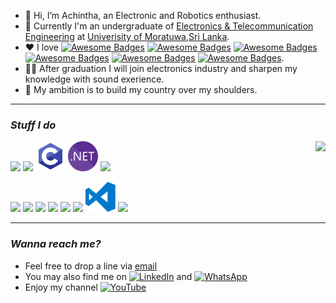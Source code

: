 - 👋 Hi, I’m Achintha, an Electronic and Robotics enthusiast.
- 🔭 Currently I'm an undergraduate of [Electronics & Telecommunication Engineering](https://ent.uom.lk/) at [Univerisity of Moratuwa](https://uom.lk/),[Sri Lanka](https://en.wikipedia.org/wiki/Sri_Lanka).
- ❤ I love [![Awesome Badges](https://img.shields.io/badge/%20-Electronics-blue)]() [![Awesome Badges](https://img.shields.io/badge/%20-Robotics-blue)]() [![Awesome Badges](https://img.shields.io/badge/%20-Industrial%20Automation-blue)]() [![Awesome Badges](https://img.shields.io/badge/%20-Automobile%20Engineering-blue)]() [![Awesome Badges](https://img.shields.io/badge/%20-Programming-blue)]() [![Awesome Badges](https://img.shields.io/badge/%20-Problem%20Solving-blue)]().
- 👨‍🎓 After graduation I will join electronics industry and sharpen my knowledge with sound exerience.
- 🎯 My ambition is to build my country over my shoulders.
<!--
- 👀 I’m interested in electronics, robotics and industrial automation
- 🌱 I’m an electronics and telecommunication engineering undergraduate
- 💞️ I’m looking to collaborate on 
- 📫 How to reach me ...  -->

---

### *Stuff I do*

<code><img height="48" src="https://upload.wikimedia.org/wikipedia/commons/c/c3/Python-logo-notext.svg"></code>
<code><img height="48" src="https://upload.wikimedia.org/wikipedia/commons/1/18/ISO_C%2B%2B_Logo.svg"></code>
<code><img height="48" src="https://github.com/bimalka98/bimalka98/blob/master/Logos/c-programming.svg"></code>
<code><img height="48" src="https://raw.githubusercontent.com/github/explore/80688e429a7d4ef2fca1e82350fe8e3517d3494d/topics/dotnet/dotnet.png"></code>
<code><img height="58" src="https://upload.wikimedia.org/wikipedia/en/thumb/3/30/Java_programming_language_logo.svg/300px-Java_programming_language_logo.svg.png"></code>
<a href="https://github.com/achintha96/github-readme-stats"><img align="right" src="https://github-readme-stats.vercel.app/api/top-langs/?username=achintha96&hide=jupyter%20notebook&layout=compact&theme=gruvbox&hide_border=true" /></a> 



<code><img height="48" src="https://upload.wikimedia.org/wikipedia/commons/2/21/Matlab_Logo.png"></code>
<code><img height="48" src="https://upload.wikimedia.org/wikipedia/commons/f/f3/Altium_Designer_logo.png"></code>
<code><img height="48" src="https://blog.digilentinc.com/wp-content/uploads/2015/01/184_multisim_app_icon_ill.png"></code>
<code><img height="48" src="https://banner2.cleanpng.com/20180328/ezw/kisspng-solidworks-computer-aided-design-3d-computer-graph-work-5abb8876c7bd12.1780632115222396068181.jpg"></code>
<code><img height="48" src="https://user-images.githubusercontent.com/27867704/37542893-13732d8a-2936-11e8-9dba-0f618abe8331.png"></code>
<code><img height="48" src="https://upload.wikimedia.org/wikipedia/commons/e/e0/Git-logo.svg"></code>
<code><img height="48" src="https://github.com/bimalka98/bimalka98/blob/master/Logos/visual-studio-code.svg"></code>
<code><img height="48" src="https://user-images.githubusercontent.com/29420733/70393939-c5821d80-19e7-11ea-8ebd-daaadd856287.png"></code> 


<!--
---

### *Current progress*
| <a href="https://github.com/achintha96/github-readme-stats"><img align="center" src="https://github-readme-stats.vercel.app/api?username=achintha96&show_icons=true&include_all_commits=true&theme=gruvbox&hide_border=true" alt="Achintha's github stats" /></a> | <a href="https://github.com/achintha96/github-readme-stats"><img align="center" src="https://github-readme-stats.vercel.app/api/top-langs/?username=achintha96&hide=jupyter%20notebook&layout=compact&theme=gruvbox&hide_border=true" /></a> |
| ------------- | ------------- |
-->
---

### *Wanna reach me?*

- Feel free to drop a line via [email](mailto:achinthasurathrathnayake@gmail.com)
- You may also find me on 
[![LinkedIn](https://img.shields.io/badge/-LinkedIn-0077B5?style=for-the-badge&logo=LinkedIn&logoColor=white)](http://www.linkedin.com/in/achintha-rathnayake) and
[![WhatsApp](https://img.shields.io/badge/WhatsApp-25D366?style=for-the-badge&logo=whatsapp&logoColor=white)](https://wa.me/94777261891/)
- Enjoy my channel [![YouTube](https://img.shields.io/youtube/channel/subscribers/UCtj9trHKqGOdOYjth2eHjqg?label=gadjet%27s%20Garage&style=social)](https://www.youtube.com/channel/UCtj9trHKqGOdOYjth2eHjqg)
<!---
- Enjoy my channel [![YouTube](https://img.shields.io/badge/YouTube-25D366?style=for-the-badge&logo=youtube&logoColor=white)](https://www.youtube.com/channel/UCtj9trHKqGOdOYjth2eHjqg)
--->


<!---
achintha96/achintha96 is a ✨ special ✨ repository because its `README.md` (this file) appears on your GitHub profile.
You can click the Preview link to take a look at your changes.
--->


<!--
<a href="https://github.com/anuraghazra/github-readme-stats">
  <img align="center" src="https://github-readme-stats.vercel.app/api?username=bimalka98&show_icons=true&theme=gruvbox&line_height=27&count_private=true&show_owner=false" />
</a>
-->
